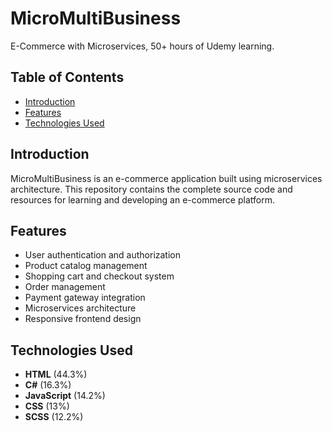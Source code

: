 # MicroMultiBusiness

E-Commerce with Microservices, 50+ hours of Udemy learning.

## Table of Contents

- [Introduction](#introduction)
- [Features](#features)
- [Technologies Used](#technologies-used)

## Introduction

MicroMultiBusiness is an e-commerce application built using microservices architecture. This repository contains the complete source code and resources for learning and developing an e-commerce platform.

## Features

- User authentication and authorization
- Product catalog management
- Shopping cart and checkout system
- Order management
- Payment gateway integration
- Microservices architecture
- Responsive frontend design

## Technologies Used

- **HTML** (44.3%)
- **C#** (16.3%)
- **JavaScript** (14.2%)
- **CSS** (13%)
- **SCSS** (12.2%)
